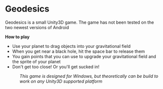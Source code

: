 # Geodesics
Geodesics is a small Unity3D game.
The game has not been tested on the two newest versions of Android

<strong>How to play</strong>
<ul>
  <li>Use your planet to drag objects into your gravitational field</li>
  <li>When you get near a black hole, hit the space bar to release them</li>
  <li>You gain points that you can use to upgrade your gravitational field and the sprite of your planet</li>
  <li>Don't get too close! Or you'll get sucked in!</li>
<ul>
<i>This game is designed for Windows, but theoretically can be build to work on any Unity3D supported platform</i>
